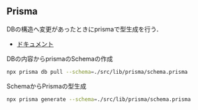 ## Prisma

DBの構造へ変更があったときにprismaで型生成を行う．

- [ドキュメント](https://www.prisma.io/docs/getting-started)

DBの内容からprismaのSchemaの作成

```sh
npx prisma db pull --schema=./src/lib/prisma/schema.prisma
```

SchemaからPrismaの型生成

```sh
npx prisma generate --schema=./src/lib/prisma/schema.prisma
```
